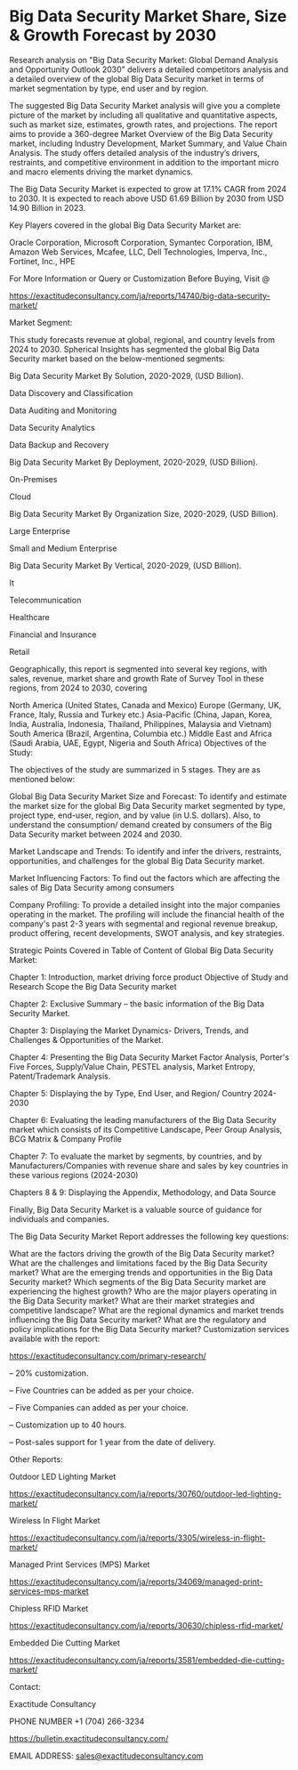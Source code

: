 # Big Data Security Market Share, Size & Growth Forecast by 2030

Research analysis on "Big Data Security Market: Global Demand Analysis and Opportunity Outlook 2030" delivers a detailed competitors analysis and a detailed overview of the global Big Data Security market in terms of market segmentation by type, end user and by region.

The suggested Big Data Security Market analysis will give you a complete picture of the market by including all qualitative and quantitative aspects, such as market size, estimates, growth rates, and projections. The report aims to provide a 360-degree Market Overview of the Big Data Security market, including Industry Development, Market Summary, and Value Chain Analysis. The study offers detailed analysis of the industry’s drivers, restraints, and competitive environment in addition to the important micro and macro elements driving the market dynamics.

The Big Data Security Market is expected to grow at 17.1% CAGR from 2024 to 2030. It is expected to reach above USD 61.69 Billion by 2030 from USD 14.90 Billion in 2023.

Key Players covered in the global Big Data Security Market are:

Oracle Corporation, Microsoft Corporation, Symantec Corporation, IBM, Amazon Web Services, Mcafee, LLC, Dell Technologies, Imperva, Inc., Fortinet, Inc., HPE

For More Information or Query or Customization Before Buying, Visit @

https://exactitudeconsultancy.com/ja/reports/14740/big-data-security-market/

Market Segment:

This study forecasts revenue at global, regional, and country levels from 2024 to 2030. Spherical Insights has segmented the global Big Data Security market based on the below-mentioned segments:

Big Data Security Market By Solution, 2020-2029, (USD Billion).

Data Discovery and Classification

Data Auditing and Monitoring

Data Security Analytics

Data Backup and Recovery

Big Data Security Market By Deployment, 2020-2029, (USD Billion).

On-Premises

Cloud

Big Data Security Market By Organization Size, 2020-2029, (USD Billion).

Large Enterprise

Small and Medium Enterprise

Big Data Security Market By Vertical, 2020-2029, (USD Billion).

It

Telecommunication

Healthcare

Financial and Insurance

Retail

Geographically, this report is segmented into several key regions, with sales, revenue, market share and growth Rate of Survey Tool in these regions, from 2024 to 2030, covering

North America (United States, Canada and Mexico)
Europe (Germany, UK, France, Italy, Russia and Turkey etc.)
Asia-Pacific (China, Japan, Korea, India, Australia, Indonesia, Thailand, Philippines, Malaysia and Vietnam)
South America (Brazil, Argentina, Columbia etc.)
Middle East and Africa (Saudi Arabia, UAE, Egypt, Nigeria and South Africa)
Objectives of the Study:

The objectives of the study are summarized in 5 stages. They are as mentioned below:

Global Big Data Security Market Size and Forecast: To identify and estimate the market size for the global Big Data Security market segmented by type, project type, end-user, region, and by value (in U.S. dollars). Also, to understand the consumption/ demand created by consumers of the Big Data Security market between 2024 and 2030.

Market Landscape and Trends: To identify and infer the drivers, restraints, opportunities, and challenges for the global Big Data Security market.

Market Influencing Factors: To find out the factors which are affecting the sales of Big Data Security among consumers

Company Profiling: To provide a detailed insight into the major companies operating in the market. The profiling will include the financial health of the company's past 2-3 years with segmental and regional revenue breakup, product offering, recent developments, SWOT analysis, and key strategies.

Strategic Points Covered in Table of Content of Global Big Data Security Market:

Chapter 1: Introduction, market driving force product Objective of Study and Research Scope the Big Data Security market

Chapter 2: Exclusive Summary – the basic information of the Big Data Security Market.

Chapter 3: Displaying the Market Dynamics- Drivers, Trends, and Challenges & Opportunities of the Market.

Chapter 4: Presenting the Big Data Security Market Factor Analysis, Porter's Five Forces, Supply/Value Chain, PESTEL analysis, Market Entropy, Patent/Trademark Analysis.

Chapter 5: Displaying the by Type, End User, and Region/ Country 2024-2030

Chapter 6: Evaluating the leading manufacturers of the Big Data Security market which consists of its Competitive Landscape, Peer Group Analysis, BCG Matrix & Company Profile

Chapter 7: To evaluate the market by segments, by countries, and by Manufacturers/Companies with revenue share and sales by key countries in these various regions (2024-2030)

Chapters 8 & 9: Displaying the Appendix, Methodology, and Data Source

Finally, Big Data Security Market is a valuable source of guidance for individuals and companies.

The Big Data Security Market Report addresses the following key questions:

What are the factors driving the growth of the Big Data Security market?
What are the challenges and limitations faced by the Big Data Security market?
What are the emerging trends and opportunities in the Big Data Security market?
Which segments of the Big Data Security market are experiencing the highest growth?
Who are the major players operating in the Big Data Security market?
What are their market strategies and competitive landscape?
What are the regional dynamics and market trends influencing the Big Data Security market?
What are the regulatory and policy implications for the Big Data Security market?
Customization services available with the report:

https://exactitudeconsultancy.com/primary-research/

– 20% customization.

– Five Countries can be added as per your choice.

– Five Companies can added as per your choice.

– Customization up to 40 hours.

– Post-sales support for 1 year from the date of delivery.

Other Reports:

Outdoor LED Lighting Market

https://exactitudeconsultancy.com/ja/reports/30760/outdoor-led-lighting-market/

Wireless In Flight Market

https://exactitudeconsultancy.com/ja/reports/3305/wireless-in-flight-market/

Managed Print Services (MPS) Market

https://exactitudeconsultancy.com/ja/reports/34069/managed-print-services-mps-market

Chipless RFID Market

https://exactitudeconsultancy.com/ja/reports/30630/chipless-rfid-market/

Embedded Die Cutting Market

https://exactitudeconsultancy.com/ja/reports/3581/embedded-die-cutting-market/

Contact:

Exactitude Consultancy

PHONE NUMBER +1 (704) 266-3234

https://bulletin.exactitudeconsultancy.com/

EMAIL ADDRESS: sales@exactitudeconsultancy.com

